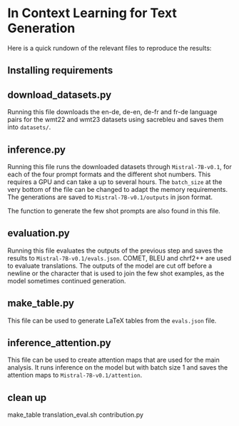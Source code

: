 # In Context Learning for Text Generation

Here is a quick rundown of the relevant files to reproduce the results:

## Installing requirements


## download_datasets.py
Running this file downloads the en-de, de-en, de-fr and fr-de language pairs for the wmt22 and wmt23 datasets using sacrebleu and saves them into `datasets/`.

## inference.py
Running this file runs the downloaded datasets through `Mistral-7B-v0.1`, for each of the four prompt formats and the different shot numbers.
This requires a GPU and can take a up to several hours.
The `batch_size` at the very bottom of the file can be changed to adapt the memory requirements. 
The generations are saved to `Mistral-7B-v0.1/outputs` in json format.

The function to generate the few shot prompts are also found in this file.

## evaluation.py
Running this file evaluates the outputs of the previous step and saves the results to `Mistral-7B-v0.1/evals.json`.
COMET, BLEU and chrf2++ are used to evaluate translations.
The outputs of the model are cut off before a newline or the character that is used to join the few shot examples, as the model sometimes continued generation.

## make_table.py
This file can be used to generate LaTeX tables from the `evals.json` file.

## inference_attention.py 
This file can be used to create attention maps that are used for the main analysis.
It runs inference on the model but with batch size 1 and saves the attention maps to `Mistral-7B-v0.1/attention`.


## clean up
make_table
translation_eval.sh
contribution.py
